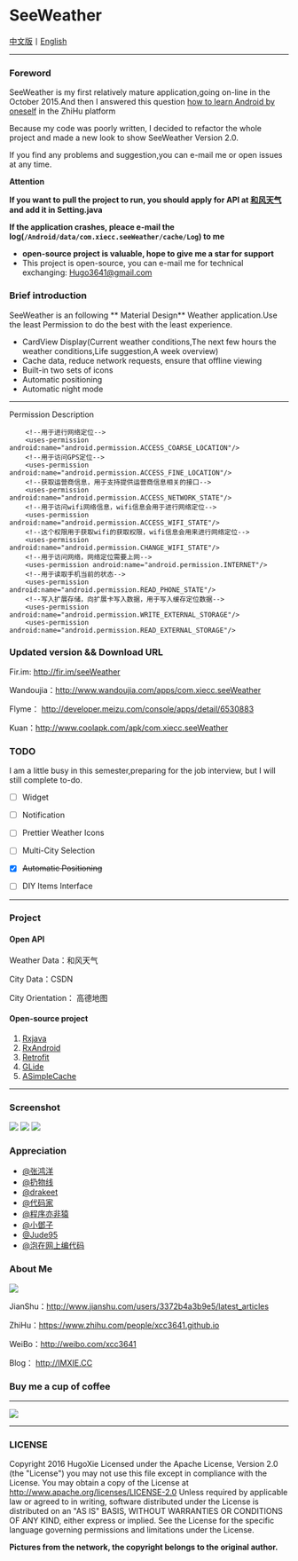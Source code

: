 # SeeWeather
[中文版](https://github.com/xcc3641/SeeWeather/blob/master/README.md)丨[English](https://github.com/xcc3641/SeeWeather/blob/master/README_EN.md)
- - -

### Foreword

SeeWeather is my first relatively mature application,going on-line in the October 2015.And then I answered this question [how to learn Android by oneself](https://www.zhihu.com/question/26417244/answer/70193822) in the ZhiHu platform

Because my code was poorly written, I decided to refactor the whole project and made a new look to show SeeWeather Version 2.0.

If you find any problems and suggestion,you can e-mail me or open issues at any time.

**Attention**

**If you want to pull the project to run, you should apply for API at [和风天气](http://www.heweather.com/) and add it in Setting.java**

**If the application crashes, pleace e-mail the log(`/Android/data/com.xiecc.seeWeather/cache/Log`) to me**

- **open-source project is valuable, hope to give me a star for support**
- This project is open-source, you can e-mail me for technical exchanging: Hugo3641@gmail.com

### Brief introduction
SeeWeather is an following ** Material Design** Weather application.Use	the least Permission to do the best with the least experience.

- CardView Display(Current weather conditions,The next few hours the weather conditions,Life suggestion,A week overview)
- Cache data, reduce network requests, ensure that offline viewing
- Built-in two sets of icons
- Automatic positioning
- Automatic night mode


- - -

Permission Description


```
    <!--用于进行网络定位-->
    <uses-permission android:name="android.permission.ACCESS_COARSE_LOCATION"/>
    <!--用于访问GPS定位-->
    <uses-permission android:name="android.permission.ACCESS_FINE_LOCATION"/>
    <!--获取运营商信息，用于支持提供运营商信息相关的接口-->
    <uses-permission android:name="android.permission.ACCESS_NETWORK_STATE"/>
    <!--用于访问wifi网络信息，wifi信息会用于进行网络定位-->
    <uses-permission android:name="android.permission.ACCESS_WIFI_STATE"/>
    <!--这个权限用于获取wifi的获取权限，wifi信息会用来进行网络定位-->
    <uses-permission android:name="android.permission.CHANGE_WIFI_STATE"/>
    <!--用于访问网络，网络定位需要上网-->
    <uses-permission android:name="android.permission.INTERNET"/>
    <!--用于读取手机当前的状态-->
    <uses-permission android:name="android.permission.READ_PHONE_STATE"/>
    <!--写入扩展存储，向扩展卡写入数据，用于写入缓存定位数据-->
    <uses-permission android:name="android.permission.WRITE_EXTERNAL_STORAGE"/>
    <uses-permission android:name="android.permission.READ_EXTERNAL_STORAGE"/>

```

### Updated version && Download URL

Fir.im: http://fir.im/seeWeather

Wandoujia：http://www.wandoujia.com/apps/com.xiecc.seeWeather

Flyme： http://developer.meizu.com/console/apps/detail/6530883

Kuan：http://www.coolapk.com/apk/com.xiecc.seeWeather


### TODO
I am a little busy in this semester,preparing for the job interview, but I will still complete to-do.
- [ ] Widget
- [ ] Notification
- [ ] Prettier Weather Icons
- [ ] Multi-City Selection
- [x] ~~Automatic Positioning~~
- [ ] DIY Items Interface


- - -

### Project
#### Open API

Weather Data：和风天气

City Data：CSDN

City Orientation： 高德地图

#### Open-source project
1. [Rxjava](https://github.com/ReactiveX/RxJava)
2. [RxAndroid](https://github.com/ReactiveX/RxAndroid)
3. [Retrofit](https://github.com/square/retrofit)
4. [GLide](https://github.com/bumptech/glide)
5. [ASimpleCache](https://github.com/yangfuhai/ASimpleCache)


- - -


### Screenshot
![](http://xcc3641.qiniudn.com/app-%E5%B0%B1%E7%9C%8B%E5%A4%A9%E6%B0%94-%E9%97%AA%E5%B1%8F.png)
![](http://xcc3641.qiniudn.com/app-%E5%B0%B1%E7%9C%8B%E5%A4%A9%E6%B0%94-%E7%99%BD%E5%A4%A9%E6%A8%A1%E5%BC%8F.png)
![](http://xcc3641.qiniudn.com/app-%E5%B0%B1%E7%9C%8B%E5%A4%A9%E6%B0%94-%E5%A4%9C%E6%99%9A%E6%A8%A1%E5%BC%8F.png)

### Appreciation
- [@张鸿洋](https://github.com/hongyangAndroid)
- [@扔物线](https://github.com/rengwuxian)
- [@drakeet](https://github.com/drakeet)
- [@代码家](https://github.com/daimajia)
- [@程序亦非猿](https://github.com/AlanCheen)
- [@小鄧子](https://github.com/SmartDengg)
- [@Jude95](https://github.com/Jude95)
- [@泡在网上编代码](http://weibo.com/u/2711441293?topnav=1&wvr=6&topsug=1&is_all=1)

### About Me

![](http://xcc3641.qiniudn.com/app-%E5%A4%B4%E5%83%8F-1.jpeg)
 
JianShu：http://www.jianshu.com/users/3372b4a3b9e5/latest_articles
 
ZhiHu：https://www.zhihu.com/people/xcc3641.github.io
 
WeiBo：http://weibo.com/xcc3641
 
Blog： http://IMXIE.CC

### Buy me a cup of coffee

_ _ _

![](http://xcc3641.qiniudn.com/app-%E6%94%AF%E4%BB%98%E5%AE%9D.jpg)
_ _ _

### LICENSE

Copyright 2016 HugoXie  Licensed under the Apache License, Version 2.0 (the \"License\")
        you may not use this file except in compliance with the License. You may obtain a copy of the License at http://www.apache.org/licenses/LICENSE-2.0
        Unless required by applicable law or agreed to in writing, software distributed under the License is distributed on an \"AS IS\" BASIS, WITHOUT WARRANTIES OR CONDITIONS OF ANY KIND, either express or implied. See the License for the specific language governing permissions and limitations under the License.

**Pictures from the network, the copyright belongs to the original author.**
